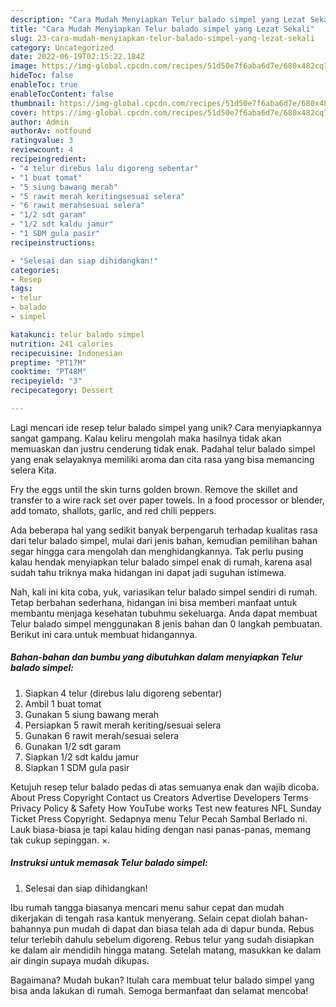 ```yaml
---
description: "Cara Mudah Menyiapkan Telur balado simpel yang Lezat Sekali"
title: "Cara Mudah Menyiapkan Telur balado simpel yang Lezat Sekali"
slug: 23-cara-mudah-menyiapkan-telur-balado-simpel-yang-lezat-sekali
category: Uncategorized
date: 2022-06-19T02:15:22.184Z
image: https://img-global.cpcdn.com/recipes/51d50e7f6aba6d7e/680x482cq70/telur-balado-simpel-foto-resep-utama.jpg
hideToc: false
enableToc: true
enableTocContent: false
thumbnail: https://img-global.cpcdn.com/recipes/51d50e7f6aba6d7e/680x482cq70/telur-balado-simpel-foto-resep-utama.jpg
cover: https://img-global.cpcdn.com/recipes/51d50e7f6aba6d7e/680x482cq70/telur-balado-simpel-foto-resep-utama.jpg
author: Admin
authorAv: notfound
ratingvalue: 3
reviewcount: 4
recipeingredient:
- "4 telur direbus lalu digoreng sebentar"
- "1 buat tomat"
- "5 siung bawang merah"
- "5 rawit merah keritingsesuai selera"
- "6 rawit merahsesuai selera"
- "1/2 sdt garam"
- "1/2 sdt kaldu jamur"
- "1 SDM gula pasir"
recipeinstructions:

- "Selesai dan siap dihidangkan!"
categories:
- Resep
tags:
- telur
- balado
- simpel

katakunci: telur balado simpel 
nutrition: 241 calories
recipecuisine: Indonesian
preptime: "PT17M"
cooktime: "PT48M"
recipeyield: "3"
recipecategory: Dessert

---
```





Lagi mencari ide resep telur balado simpel yang unik? Cara menyiapkannya sangat gampang. Kalau keliru mengolah maka hasilnya tidak akan memuaskan dan justru cenderung tidak enak. Padahal telur balado simpel yang enak selayaknya memiliki aroma dan cita rasa yang bisa memancing selera Kita.





Fry the eggs until the skin turns golden brown. Remove the skillet and transfer to a wire rack set over paper towels. In a food processor or blender, add tomato, shallots, garlic, and red chili peppers.

Ada beberapa hal yang sedikit banyak berpengaruh terhadap kualitas rasa dari telur balado simpel, mulai dari jenis bahan, kemudian pemilihan bahan segar hingga cara mengolah dan menghidangkannya. Tak perlu pusing kalau hendak menyiapkan telur balado simpel enak di rumah, karena asal sudah tahu triknya maka hidangan ini dapat jadi suguhan istimewa.






Nah, kali ini kita coba, yuk, variasikan telur balado simpel sendiri di rumah. Tetap berbahan sederhana, hidangan ini bisa memberi manfaat untuk membantu menjaga kesehatan tubuhmu sekeluarga. Anda dapat membuat Telur balado simpel menggunakan 8 jenis bahan dan 0 langkah pembuatan. Berikut ini cara untuk membuat hidangannya.

<!--inarticleads1-->

##### Bahan-bahan dan bumbu yang dibutuhkan dalam menyiapkan Telur balado simpel:

1. Siapkan 4 telur (direbus lalu digoreng sebentar)
1. Ambil 1 buat tomat
1. Gunakan 5 siung bawang merah
1. Persiapkan 5 rawit merah keriting/sesuai selera
1. Gunakan 6 rawit merah/sesuai selera
1. Gunakan 1/2 sdt garam
1. Siapkan 1/2 sdt kaldu jamur
1. Siapkan 1 SDM gula pasir


Ketujuh resep telur balado pedas di atas semuanya enak dan wajib dicoba. About Press Copyright Contact us Creators Advertise Developers Terms Privacy Policy &amp; Safety How YouTube works Test new features NFL Sunday Ticket Press Copyright. Sedapnya menu Telur Pecah Sambal Berlado ni. Lauk biasa-biasa je tapi kalau hiding dengan nasi panas-panas, memang tak cukup sepinggan. ×. 

<!--inarticleads2-->

##### Instruksi untuk memasak Telur balado simpel:


1. Selesai dan siap dihidangkan!

Ibu rumah tangga biasanya mencari menu sahur cepat dan mudah dikerjakan di tengah rasa kantuk menyerang. Selain cepat diolah bahan-bahannya pun mudah di dapat dan biasa telah ada di dapur bunda. Rebus telur terlebih dahulu sebelum digoreng. Rebus telur yang sudah disiapkan ke dalam air mendidih hingga matang. Setelah matang, masukkan ke dalam air dingin supaya mudah dikupas. 

Bagaimana? Mudah bukan? Itulah cara membuat telur balado simpel yang bisa anda lakukan di rumah. Semoga bermanfaat dan selamat mencoba!
